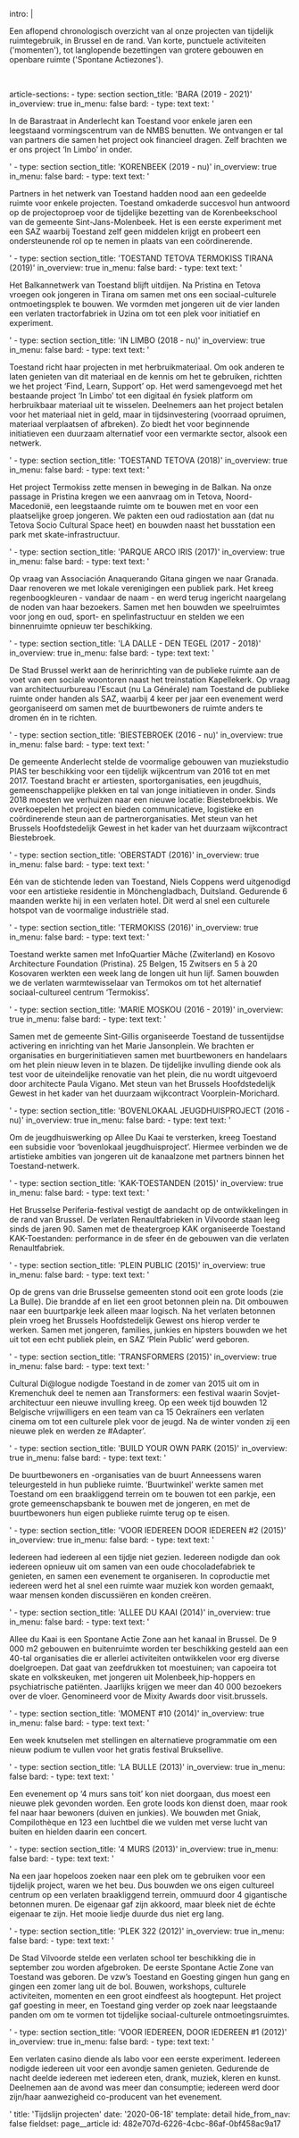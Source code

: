 intro: |
  <p>Een aflopend chronologisch overzicht van al onze projecten van tijdelijk ruimtegebruik, in Brussel en de rand. Van korte, punctuele activiteiten ('momenten'), tot langlopende bezettingen van grotere gebouwen en openbare ruimte ('Spontane Actiezones').
  </p>
  <p><br>
  </p>
article-sections:
  -
    type: section
    section_title: 'BARA (2019 - 2021)'
    in_overview: true
    in_menu: false
    bard:
      -
        type: text
        text: '<p>In de Barastraat in Anderlecht kan Toestand voor enkele jaren een leegstaand vormingscentrum van de NMBS benutten. We ontvangen er tal van partners die samen het project ook financieel dragen. Zelf brachten we er ons project ‘In Limbo’ in onder.&nbsp;</p>'
  -
    type: section
    section_title: 'KORENBEEK (2019 - nu)'
    in_overview: true
    in_menu: false
    bard:
      -
        type: text
        text: '<p>Partners in het netwerk van Toestand hadden nood aan een gedeelde ruimte voor enkele projecten. Toestand omkaderde succesvol hun antwoord op de projectoproep voor de tijdelijke bezetting van de Korenbeekschool van de gemeente Sint-Jans-Molenbeek. Het is een eerste experiment met een SAZ waarbij Toestand zelf geen middelen krijgt en probeert een ondersteunende rol op te nemen in plaats van een coördinerende.&nbsp;</p>'
  -
    type: section
    section_title: 'TOESTAND TETOVA TERMOKISS TIRANA (2019)'
    in_overview: true
    in_menu: false
    bard:
      -
        type: text
        text: '<p>Het Balkannetwerk van Toestand blijft uitdijen. Na Pristina en Tetova vroegen ook jongeren in Tirana om samen met ons een sociaal-culturele ontmoetingsplek te bouwen. We vormden met jongeren uit de vier landen een verlaten tractorfabriek in Uzina om tot een plek voor initiatief en experiment.&nbsp;</p>'
  -
    type: section
    section_title: 'IN LIMBO (2018 - nu)'
    in_overview: true
    in_menu: false
    bard:
      -
        type: text
        text: '<p>Toestand richt haar projecten in met herbruikmateriaal. Om ook anderen te laten genieten van dit materiaal en de kennis om het te gebruiken, richtten we het project ‘Find, Learn, Support’ op. Het werd samengevoegd met het bestaande project ‘In Limbo’ tot een digitaal én fysiek platform om herbruikbaar materiaal uit te wisselen. Deelnemers aan het project betalen voor het materiaal niet in geld, maar in tijdsinvestering (voorraad opruimen, materiaal verplaatsen of afbreken). Zo biedt het voor beginnende initiatieven een duurzaam alternatief voor een vermarkte sector, alsook een netwerk.&nbsp;</p>'
  -
    type: section
    section_title: 'TOESTAND TETOVA (2018)'
    in_overview: true
    in_menu: false
    bard:
      -
        type: text
        text: '<p>Het project Termokiss zette mensen in beweging in de Balkan. Na onze passage in Pristina kregen we een aanvraag om in Tetova, Noord-Macedonië, een leegstaande ruimte om te bouwen met en voor een plaatselijke groep jongeren. We pakten een oud radiostation aan (dat nu Tetova Socio Cultural Space heet) en bouwden naast het busstation een park met skate-infrastructuur.&nbsp;</p>'
  -
    type: section
    section_title: 'PARQUE ARCO IRIS (2017)'
    in_overview: true
    in_menu: false
    bard:
      -
        type: text
        text: '<p>Op vraag van Associación Anaquerando Gitana gingen we naar Granada. Daar renoveren we met lokale verenigingen een publiek park. Het kreeg regenboogkleuren - vandaar de naam - en werd terug ingericht naargelang de noden van haar bezoekers. Samen met hen bouwden we speelruimtes voor jong en oud, sport- en spelinfastructuur en stelden we een binnenruimte opnieuw ter beschikking.&nbsp;</p>'
  -
    type: section
    section_title: 'LA DALLE - DEN TEGEL (2017 - 2018)'
    in_overview: true
    in_menu: false
    bard:
      -
        type: text
        text: '<p>De Stad Brussel werkt aan de herinrichting van de publieke ruimte aan de voet van een sociale woontoren naast het treinstation Kapellekerk. Op vraag van architectuurbureau l’Escaut (nu La Générale) nam Toestand de publieke ruimte onder handen als SAZ, waarbij 4 keer per jaar een evenement werd georganiseerd om samen met de buurtbewoners de ruimte anders te dromen én in te richten.&nbsp;</p>'
  -
    type: section
    section_title: 'BIESTEBROEK (2016 - nu)'
    in_overview: true
    in_menu: false
    bard:
      -
        type: text
        text: '<p>De gemeente Anderlecht stelde de voormalige gebouwen van muziekstudio PIAS ter beschikking voor een tijdelijk wijkcentrum van 2016 tot en met 2017. Toestand bracht er artiesten, sportorganisaties, een jeugdhuis, gemeenschappelijke plekken en tal van jonge initiatieven in onder. Sinds 2018 moesten we verhuizen naar een nieuwe locatie: Biestebroekbis. We overkoepelen het project en bieden communicatieve, logistieke en coördinerende steun aan de partnerorganisaties. Met steun van het Brussels Hoofdstedelijk Gewest in het kader van het duurzaam wijkcontract Biestebroek.&nbsp;</p>'
  -
    type: section
    section_title: 'OBERSTADT (2016)'
    in_overview: true
    in_menu: false
    bard:
      -
        type: text
        text: '<p>Eén van de stichtende leden van Toestand, Niels Coppens werd uitgenodigd voor een artistieke residentie in Mönchengladbach, Duitsland. Gedurende 6 maanden werkte hij in een verlaten hotel. Dit werd al snel een culturele hotspot van de voormalige industriële stad.&nbsp;</p>'
  -
    type: section
    section_title: 'TERMOKISS (2016)'
    in_overview: true
    in_menu: false
    bard:
      -
        type: text
        text: '<p>Toestand werkte samen met InfoQuartier Mâche (Zwiterland) en Kosovo Architecture Foundation (Pristina). 25 Belgen, 15 Zwitsers en 5 à 20 Kosovaren werkten een week lang de longen uit hun lijf. Samen bouwden we de verlaten warmtewisselaar van Termokos om tot het alternatief sociaal-cultureel centrum ‘Termokiss’.&nbsp;</p>'
  -
    type: section
    section_title: 'MARIE MOSKOU (2016 - 2019)'
    in_overview: true
    in_menu: false
    bard:
      -
        type: text
        text: '<p>Samen met de gemeente Sint-Gillis organiseerde Toestand de tussentijdse activering en inrichting van het Marie Jansonplein. We brachten er organisaties en burgerinitiatieven samen met buurtbewoners en handelaars om het plein nieuw leven in te blazen. De tijdelijke invulling diende ook als test voor de uiteindelijke renovatie van het plein, die nu wordt uitgevoerd door architecte Paula Vigano. Met steun van het Brussels Hoofdstedelijk Gewest in het kader van het duurzaam wijkcontract Voorplein-Morichard.&nbsp;</p>'
  -
    type: section
    section_title: 'BOVENLOKAAL JEUGDHUISPROJECT (2016 - nu)'
    in_overview: true
    in_menu: false
    bard:
      -
        type: text
        text: '<p>Om de jeugdhuiswerking op Allee Du Kaai te versterken, kreeg Toestand een subsidie voor ‘bovenlokaal jeugdhuisproject’. Hiermee verbinden we de artistieke ambities van jongeren uit de kanaalzone met partners binnen het Toestand-netwerk.&nbsp;</p>'
  -
    type: section
    section_title: 'KAK-TOESTANDEN (2015)'
    in_overview: true
    in_menu: false
    bard:
      -
        type: text
        text: '<p>Het Brusselse Periferia-festival vestigt de aandacht op de ontwikkelingen in de rand van Brussel. De verlaten Renaultfabrieken in Vilvoorde staan leeg sinds de jaren 90. Samen met de theatergroep KAK organiseerde Toestand KAK-Toestanden: performance in de sfeer én de gebouwen van die verlaten Renaultfabriek.&nbsp;</p>'
  -
    type: section
    section_title: 'PLEIN PUBLIC (2015)'
    in_overview: true
    in_menu: false
    bard:
      -
        type: text
        text: '<p>Op de grens van drie Brusselse gemeenten stond ooit een grote loods (zie La Bulle). Die brandde af en liet een groot betonnen plein na. Dit ombouwen naar een buurtparkje leek alleen maar logisch. Na het verlaten betonnen plein vroeg het Brussels Hoofdstedelijk Gewest ons hierop verder te werken. Samen met jongeren, families, junkies en hipsters bouwden we het uit tot een echt publiek plein, en SAZ ‘Plein Public’ werd geboren.&nbsp;</p>'
  -
    type: section
    section_title: 'TRANSFORMERS (2015)'
    in_overview: true
    in_menu: false
    bard:
      -
        type: text
        text: '<p>Cultural Di@logue nodigde Toestand in de zomer van 2015 uit om in Kremenchuk deel te nemen aan Transformers: een festival waarin Sovjet-architectuur een nieuwe invulling kreeg. Op een week tijd bouwden 12 Belgische vrijwilligers en een team van ca 15 Oekraïners een verlaten cinema om tot een culturele plek voor de jeugd. Na de winter vonden zij een nieuwe plek en werden ze #Adapter’.&nbsp;</p>'
  -
    type: section
    section_title: 'BUILD YOUR OWN PARK (2015)'
    in_overview: true
    in_menu: false
    bard:
      -
        type: text
        text: '<p>De buurtbewoners en -organisaties van de buurt Anneessens waren teleurgesteld in hun publieke ruimte. ‘Buurtwinkel’ werkte samen met Toestand om een braakliggend terrein om te bouwen tot een parkje, een grote gemeenschapsbank te bouwen met de jongeren, en met de buurtbewoners hun eigen publieke ruimte terug op te eisen.&nbsp;</p>'
  -
    type: section
    section_title: 'VOOR IEDEREEN DOOR IEDEREEN #2 (2015)'
    in_overview: true
    in_menu: false
    bard:
      -
        type: text
        text: '<p>Iedereen had iedereen al een tijdje niet gezien. Iedereen nodigde dan ook iedereen opnieuw uit om samen van een oude chocoladefabriek te genieten, en samen een evenement te organiseren. In coproductie met iedereen werd het al snel een ruimte waar muziek kon worden gemaakt, waar mensen konden discussiëren en konden creëren.&nbsp;</p>'
  -
    type: section
    section_title: 'ALLEE DU KAAI (2014)'
    in_overview: true
    in_menu: false
    bard:
      -
        type: text
        text: '<p>Allee du Kaai is een Spontane Actie Zone aan het kanaal in Brussel. De 9 000 m2 gebouwen en buitenruimte worden ter beschikking gesteld aan een 40-tal organisaties die er allerlei activiteiten ontwikkelen voor erg diverse doelgroepen. Dat gaat van zeefdrukken tot moestuinen; van capoeira tot skate en volkskeuken, met jongeren uit Molenbeek,hip-hoppers en psychiatrische patiënten. Jaarlijks krijgen we meer dan 40 000 bezoekers over de vloer. Genomineerd voor de Mixity Awards door visit.brussels.&nbsp;</p>'
  -
    type: section
    section_title: 'MOMENT #10 (2014)'
    in_overview: true
    in_menu: false
    bard:
      -
        type: text
        text: '<p>Een week knutselen met stellingen en alternatieve programmatie om een nieuw podium te vullen voor het gratis festival Bruksellive.&nbsp;</p>'
  -
    type: section
    section_title: 'LA BULLE (2013)'
    in_overview: true
    in_menu: false
    bard:
      -
        type: text
        text: '<p>Een evenement op ‘4 murs sans toit’ kon niet doorgaan, dus moest een nieuwe plek gevonden worden. Een grote loods kon dienst doen, maar rook fel naar haar bewoners (duiven en junkies). We bouwden met Gniak, Compilothèque en 123 een luchtbel die we vulden met verse lucht van buiten en hielden daarin een concert.&nbsp;</p>'
  -
    type: section
    section_title: '4 MURS (2013)'
    in_overview: true
    in_menu: false
    bard:
      -
        type: text
        text: '<p>Na een jaar hopeloos zoeken naar een plek om te gebruiken voor een tijdelijk project, waren we het beu. Dus bouwden we ons eigen cultureel centrum op een verlaten braakliggend terrein, ommuurd door 4 gigantische betonnen muren. De eigenaar gaf zijn akkoord, maar bleek niet de échte eigenaar te zijn. Het mooie liedje duurde dus niet erg lang.&nbsp;</p>'
  -
    type: section
    section_title: 'PLEK 322 (2012)'
    in_overview: true
    in_menu: false
    bard:
      -
        type: text
        text: '<p>De Stad Vilvoorde stelde een verlaten school ter beschikking die in september zou worden afgebroken. De eerste Spontane Actie Zone van Toestand was geboren. De vzw’s Toestand en Goesting gingen hun gang en gingen een zomer lang uit de bol. Bouwen, workshops, culturele activiteiten, momenten en een groot eindfeest als hoogtepunt. Het project gaf goesting in meer, en Toestand ging verder op zoek naar leegstaande panden om om te vormen tot tijdelijke sociaal-culturele ontmoetingsruimtes.</p>'
  -
    type: section
    section_title: 'VOOR IEDEREEN, DOOR IEDEREEN #1 (2012)'
    in_overview: true
    in_menu: false
    bard:
      -
        type: text
        text: '<p>Een verlaten casino diende als labo voor een eerste experiment. Iedereen nodigde iedereen uit voor een avondje samen genieten. Gedurende de nacht deelde iedereen met iedereen eten, drank, muziek, kleren en kunst. Deelnemen aan de avond was meer dan consumptie; iedereen werd door zijn/haar aanwezigheid co-producent van het evenement.&nbsp;</p>'
title: 'Tijdslijn projecten'
date: '2020-06-18'
template: detail
hide_from_nav: false
fieldset: page__article
id: 482e707d-6226-4cbc-86af-0bf458ac9a17
